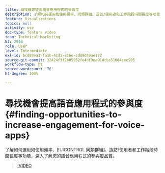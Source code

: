 ```yaml
---
title: 尋找機會提高語音應用程式的參與度
description: 了解如何運用如使用頻率、同類群組、造訪/使用者和工作階段時間長度等功能，深入了解您的語音應用程式的參與度品質。
feature: Visualizations
topics: null
activity: use
doc-type: feature video
team: Technical Marketing
kt: 2906
role: User
level: Intermediate
exl-id: bcd89ea1-fa1b-41d1-816e-cdd9d49ae172
source-git-commit: 32424f3f2b05952fe4df9ea91dcbe51684cee905
workflow-type: ht
source-wordcount: '76'
ht-degree: 100%

---
```


# 尋找機會提高語音應用程式的參與度 {#finding-opportunities-to-increase-engagement-for-voice-apps}

了解如何運用如使用頻率、[!UICONTROL 同類群組]、造訪/使用者和工作階段時間長度等功能，深入了解您的語音應用程式的參與度品質。

>[!VIDEO](https://video.tv.adobe.com/v/27223/?quality=9)
